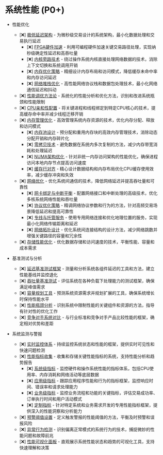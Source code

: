 # 系统性能 (P0+)


- 性能优化
  - [❌] [极低延迟架构](./performance/architecture/low-latency.md) - 为微秒级交易设计的系统架构，最小化数据处理和交易执行延迟
    - [❌] [FPGA硬件加速](./performance/architecture/fpga.md) - 利用可编程硬件加速关键交易路径处理，实现纳秒级确定性延迟和高吞吐量
    - [❌] [内核旁路技术](./performance/architecture/kernel-bypass.md) - 绕过操作系统内核直接处理网络数据的技术，消除上下文切换和系统调用开销
    - [❌] [内存优化策略](./performance/architecture/memory-optimization.md) - 精细设计内存布局和访问模式，降低缓存未命中率和内存访问延迟
    - [❌] [网络堆栈优化](./performance/architecture/network-stack.md) - 高性能网络协议栈和数据包处理技术，最小化网络通信延迟和抖动
  - [❌] [性能调优方法论](./performance/methodology.md) - 系统化的性能分析和优化方法，识别和改进系统瓶颈和性能限制
  - [❌] [CPU亲和性配置](./performance/cpu-affinity.md) - 将关键进程和线程绑定到特定CPU核心的技术，提高缓存命中率并减少线程迁移开销
  - [❌] [内存管理优化](./performance/memory.md) - 高效管理系统内存资源的技术，优化内存分配、释放和访问模式
    - [❌] [内存池设计](./performance/memory/pools.md) - 预分配和重用内存块的高效内存管理技术，消除动态分配开销和内存碎片化
    - [❌] [零拷贝技术](./performance/memory/zero-copy.md) - 避免数据在系统内多次复制的方法，减少内存带宽消耗和处理延迟
    - [❌] [NUMA架构优化](./performance/memory/numa.md) - 针对非统一内存访问架构的性能优化，确保进程访问本地内存节点提高访问速度
    - [❌] [缓存行对齐](./performance/memory/cache-alignment.md) - 精心设计数据结构和内存布局优化CPU缓存使用效率，减少缓存冲突和失效
  - [❌] [网络优化](./performance/network.md) - 优化系统间通信的技术，降低网络延迟并提高吞吐量和可靠性
    - [❌] [网卡绑定与中断平衡](./performance/network/nic-binding.md) - 配置网络接口和中断处理的高级技术，优化多核系统网络性能和吞吐量
    - [❌] [协议优化策略](./performance/network/protocol-tuning.md) - 精调网络协议参数和行为的方法，针对高频交易场景降低延迟和提高可靠性
    - [❌] [专线与托管服务](./performance/network/dedicated-lines.md) - 使用专用网络连接和优化地理位置的服务，实现最小化网络传输距离和延迟
    - [❌] [网络拓扑设计](./performance/network/topology.md) - 优化系统间连接结构的设计方法，减少网络跳数并增强关键路径的容量和冗余性
  - [❌] [存储性能优化](./performance/storage.md) - 优化数据存储和访问速度的技术，平衡性能、容量和成本需求

- 基准测试与分析
  - [❌] [延迟基准测试框架](./performance/benchmarks/latency.md) - 测量和分析系统各组件延迟的工具和方法，建立性能基线并监控退化
  - [❌] [吞吐量基准测试](./performance/benchmarks/throughput.md) - 评估系统在各种负载下处理能力的测试框架，确保满足峰值需求
  - [❌] [容量规划工具](./performance/benchmarks/capacity.md) - 预测系统资源需求并规划扩展的工具，确保系统增长时保持性能水平
  - [❌] [性能瓶颈分析](./performance/benchmarks/bottlenecks.md) - 识别系统中限制性能的关键组件和资源的方法，指导有针对性的优化工作
  - [❌] [竞争对手系统对比](./performance/benchmarks/competitors.md) - 与行业标准和竞争对手产品比较性能的框架，确定相对优势和差距

- 系统监测与警报
  - [❌] [实时监控体系](./performance/monitoring/realtime.md) - 持续监控系统状态和性能的框架，提供实时可见性和快速问题检测
  - [❌] [性能指标收集](./performance/monitoring/metrics.md) - 收集和存储关键性能指标的系统，支持性能分析和趋势报告
    - [❌] [系统级指标](./performance/monitoring/metrics/system.md) - 监控硬件和操作系统性能的指标体系，包括CPU使用率、内存消耗和网络活动等底层数据
    - [❌] [应用级指标](./performance/monitoring/metrics/application.md) - 跟踪应用程序性能和行为的指标框架，监控响应时间、错误率和请求处理能力
    - [❌] [业务级指标](./performance/monitoring/metrics/business.md) - 监控业务流程和功能的关键指标，评估交易成功率、订单执行时间和用户活动模式
    - [❌] [定制指标](./performance/monitoring/metrics/custom.md) - 针对特定系统和业务需求开发的专用性能指标框架，提供深入的性能洞察和分析能力
  - [❌] [预警阈值设置](./performance/monitoring/thresholds.md) - 定义触发警报的性能阈值的方法，平衡及时预警和误报风险
  - [❌] [异常行为检测](./performance/monitoring/anomaly.md) - 识别偏离正常模式的系统行为的技术，捕捉微妙的性能问题和故障前兆
  - [❌] [性能可视化面板](./performance/monitoring/dashboard.md) - 直观展示系统性能状态和趋势的可视化工具，支持快速理解和决策 